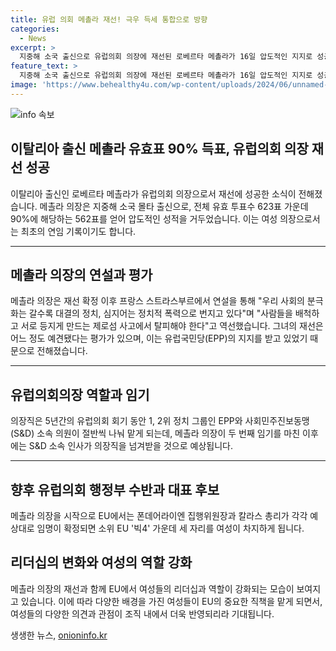 ```yaml
---
title: 유럽 의회 메촐라 재선! 극우 득세 통합으로 방향
categories:
  - News
excerpt: >
  지중해 소국 출신으로 유럽의회 의장에 재선된 로베르타 메촐라가 16일 압도적인 지지로 성공을 거뒀다. 최초로 여성 의장의 연임 기록을 달성했으며, 프랑스 스트라스부르에서 열린 본회의에서 90%의 득표로 당선됐다. 메촐라는 분극화를 거부하고 다양한 목소리를 통합하는 의회 내에서의 역할을 이어갈 것으로 예상된다. 또한, 유럽의회 내 1위 교섭단체인 유럽국민당(EPP)을 비롯한 주요 정치 그룹들의 잠정 합의로 연임이 이뤄진 것으로 알려졌다.
feature_text: >
  지중해 소국 출신으로 유럽의회 의장에 재선된 로베르타 메촐라가 16일 압도적인 지지로 성공을 거뒀다. 최초로 여성 의장의 연임 기록을 달성했으며, 프랑스 스트라스부르에서 열린 본회의에서 90%의 득표로 당선됐다. 메촐라는 분극화를 거부하고 다양한 목소리를 통합하는 의회 내에서의 역할을 이어갈 것으로 예상된다. 또한, 유럽의회 내 1위 교섭단체인 유럽국민당(EPP)을 비롯한 주요 정치 그룹들의 잠정 합의로 연임이 이뤄진 것으로 알려졌다.
image: 'https://www.behealthy4u.com/wp-content/uploads/2024/06/unnamed-file.png'
---
```


<p><img src="https://www.behealthy4u.com/wp-content/uploads/2024/06/unnamed-file.png" alt="info 속보" /></p>

<h2 data-ke-size="size26">이탈리아 출신 메촐라 유효표 90% 득표, 유럽의회 의장 재선 성공</h2>

<p data-ke-size="size16">이탈리아 출신인 로베르타 메촐라가 유럽의회 의장으로서 재선에 성공한 소식이 전해졌습니다. 메촐라 의장은 지중해 소국 몰타 출신으로, 전체 유효 투표수 623표 가운데 90%에 해당하는 562표를 얻어 압도적인 성적을 거두었습니다. 이는 여성 의장으로서는 최초의 연임 기록이기도 합니다.</p>

<hr>

<h2 data-ke-size="size26">메촐라 의장의 연설과 평가</h2>

<p data-ke-size="size16">메촐라 의장은 재선 확정 이후 프랑스 스트라스부르에서 연설을 통해 "우리 사회의 분극화는 갈수록 대결의 정치, 심지어는 정치적 폭력으로 번지고 있다"며 "사람들을 배척하고 서로 등지게 만드는 제로섬 사고에서 탈피해야 한다"고 역선했습니다. 그녀의 재선은 어느 정도 예견됐다는 평가가 있으며, 이는 유럽국민당(EPP)의 지지를 받고 있었기 때문으로 전해졌습니다.</p>

<hr>

<h2 data-ke-size="size26">유럽의회의장 역할과 임기</h2>

<p data-ke-size="size16">의장직은 5년간의 유럽의회 회기 동안 1, 2위 정치 그룹인 EPP와 사회민주진보동맹(S&D) 소속 의원이 절반씩 나눠 맡게 되는데, 메촐라 의장이 두 번째 임기를 마친 이후에는 S&D 소속 인사가 의장직을 넘겨받을 것으로 예상됩니다.</p>

<hr>

<h2 data-ke-size="size26">향후 유럽의회 행정부 수반과 대표 후보</h2>

<p data-ke-size="size16">메촐라 의장을 시작으로 EU에서는 폰데어라이엔 집행위원장과 칼라스 총리가 각각 예상대로 임명이 확정되면 소위 EU '빅4' 가운데 세 자리를 여성이 차지하게 됩니다.</p>

<h2 data-ke-size="size26">리더십의 변화와 여성의 역할 강화</h2>

<p data-ke-size="size16">메촐라 의장의 재선과 함께 EU에서 여성들의 리더십과 역할이 강화되는 모습이 보여지고 있습니다. 이에 따라 다양한 배경을 가진 여성들이 EU의 중요한 직책을 맡게 되면서, 여성들의 다양한 의견과 관점이 조직 내에서 더욱 반영되리라 기대됩니다.</p>
생생한 뉴스, <a href="https://onioninfo.kr" rel="dofollow">onioninfo.kr</a>


